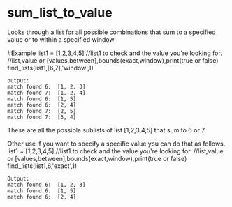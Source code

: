 # sum_list_to_value
Looks through a list for all possible combinations that sum to a specified value or to within a specified window

#Example
list1 = [1,2,3,4,5]
//list1 to check and the value you're looking for.
//list,value or [values,between],bounds(exact,window),print(true or false)
find_lists(list1,[6,7],'window',1)
```
output:
match found 6:  [1, 2, 3]
match found 7:  [1, 2, 4]
match found 6:  [1, 5]
match found 6:  [2, 4]
match found 7:  [2, 5]
match found 7:  [3, 4]
```
These are all the possible sublists of list [1,2,3,4,5] that sum to 6 or 7

Other use if you want to specify a specific value you can do that as follows.
list1 = [1,2,3,4,5]
//list1 to check and the value you're looking for.
//list,value or [values,between],bounds(exact,window),print(true or false)
find_lists(list1,6,'exact',1)
```
Output:
match found 6:  [1, 2, 3]
match found 6:  [1, 5]
match found 6:  [2, 4]
```
